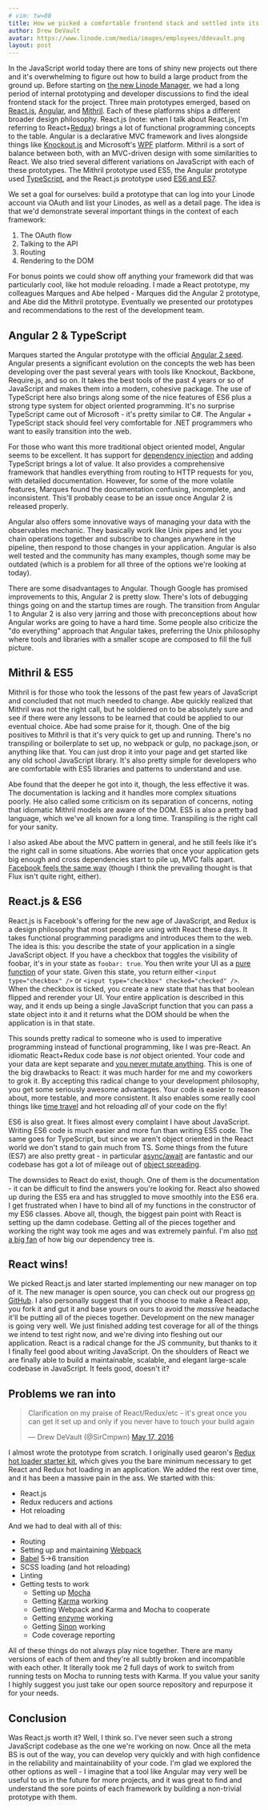 ```yaml
---
# vim: tw=80
title: How we picked a comfortable frontend stack and settled into its ecosystem
author: Drew DeVault
avatar: https://www.linode.com/media/images/employees/ddevault.png
layout: post
---
```


In the JavaScript world today there are tons of shiny new projects out there and
it's overwhelming to figure out how to build a large product from the ground up.
Before starting on [the new Linode Manager](https://github.com/Linode/manager),
we had a long period of internal prototyping and developer discussions to find
the ideal frontend stack for the project. Three main prototypes emerged, based
on [React.js](http://facebook.github.io/react/),
[Angular](https://angularjs.org/), and [Mithril](http://mithril.js.org/). Each
of these platforms ships a different broader design philosophy. React.js (note:
when I talk about React.js, I'm referring to
React+[Redux](https://github.com/reactjs/redux)) brings a lot of functional
programming concepts to the table. Angular is a declarative MVC framework and
lives alongside things like [Knockout.js](http://knockoutjs.com/) and
Microsoft's
[WPF](https://msdn.microsoft.com/en-us/library/ms754130(v=vs.110).aspx)
platform. Mithril is a sort of balance between both, with an MVC-driven design
with some similarities to React. We also tried several different variations on
JavaScript with each of these prototypes. The Mithril prototype used ES5, the
Angular prototype used [TypeScript](http://www.typescriptlang.org/), and the
React.js prototype used [ES6 and
ES7](https://hacks.mozilla.org/2015/04/es6-in-depth-an-introduction/).

We set a goal for ourselves: build a prototype that can log into your Linode
account via OAuth and list your Linodes, as well as a detail page. The idea is
that we'd demonstrate several important things in the context of each framework:

1. The OAuth flow
1. Talking to the API
1. Routing
1. Rendering to the DOM

For bonus points we could show off anything your framework did that was
particularly cool, like hot module reloading. I made a React prototype, my
colleagues Marques and Abe helped - Marques did the Angular 2 prototype, and Abe
did the Mithril prototype. Eventually we presented our prototypes and
recommendations to the rest of the development team.

## Angular 2 & TypeScript

Marques started the Angular prototype with the official [Angular 2
seed](https://github.com/angular/angular2-seed). Angular presents a significant
evolution on the concepts the web has been developing over the past several
years with tools like Knockout, Backbone, Require.js, and so on. It takes the
best tools of the past 4 years or so of JavaScript and makes them into a modern,
cohesive package. The use of TypeScript here also brings along some of the nice
features of ES6 plus a strong type system for object oriented programming. It's
no surprise TypeScript came out of Microsoft - it's pretty similar to C#. The
Angular + TypeScript stack should feel very comfortable for .NET programmers who
want to easily transition into the web.

For those who want this more traditional object oriented model, Angular seems to
be excellent. It has support for [dependency
injection](https://docs.angularjs.org/guide/di) and adding TypeScript brings a
lot of value. It also provides a comprehensive framework that handles everything
from routing to HTTP requests for you, with detailed documentation. However,
for some of the more volatile features, Marques found the documentation
confusing, incomplete, and inconsistent. This'll probably cease to be an issue
once Angular 2 is released properly.

Angular also offers some innovative ways of managing your data with the
observables mechanic. They basically work like Unix pipes and let you chain
operations together and subscribe to changes anywhere in the pipeline, then
respond to those changes in your application. Angular is also well tested and
the community has many examples, though some may be outdated (which is a problem
for all three of the options we're looking at today).

There are some disadvantages to Angular. Though Google has promised improvements
to this, Angular 2 is pretty slow. There's lots of debugging things going on and
the startup times are rough. The transition from Angular 1 to Angular 2 is also
very jarring and those with preconceptions about how Angular works are going to
have a hard time. Some people also criticize the "do everything" approach that
Angular takes, preferring the Unix philosophy where tools and libraries with a
smaller scope are composed to fill the full picture.

## Mithril & ES5

Mithril is for those who took the lessons of the past few years of JavaScript
and concluded that not much needed to change. Abe quickly realized that Mithril
was not the right call, but he soldiered on to be absolutely sure and see if
there were any lessons to be learned that could be applied to our eventual
choice. Abe had some praise for it, though. One of the big positives to Mithril
is that it's very quick to get up and running. There's no transpiling or
boilerplate to set up, no webpack or gulp, no package.json, or anything like
that. You can just drop it into your page and get started like any old school
JavaScript library. It's also pretty simple for developers who are comfortable
with ES5 libraries and patterns to understand and use.

Abe found that the deeper he got into it, though, the less effective it was. The
documentation is lacking and it handles more complex situations poorly. He also
called some criticism on its separation of concerns, noting that idiomatic
Mithril models are aware of the DOM. ES5 is also a pretty bad language, which
we've all known for a long time. Transpiling is the right call for your sanity.

I also asked Abe about the MVC pattern in general, and he still feels like it's
the right call in some situations. Abe worries that once your application gets
big enough and cross dependencies start to pile up, MVC falls apart. [Facebook
feels the same way](http://facebook.github.io/flux/) (though I think the
prevailing thought is that Flux isn't quite right, either).

## React.js & ES6

React.js is Facebook's offering for the new age of JavaScript, and Redux is a
design philosophy that most people are using with React these days. It takes
functional programming paradigms and introduces them to the web. The idea is
this: you describe the state of your application in a single JavaScript object.
If you have a checkbox that toggles the visibility of foobar, it's in your state
as `foobar: true`.  You then write your UI as a [pure
function](https://en.wikipedia.org/wiki/Pure_function) of your state. Given this
state, you return either `<input type="checkbox" />` or `<input type="checkbox"
checked="checked" />`. When the checkbox is ticked, you create a new state that
has that boolean flipped and rerender your UI. Your entire application is
described in this way, and it ends up being a single JavaScript function that
you can pass a state object into it and it returns what the DOM should be when
the application is in that state.

This sounds pretty radical to someone who is used to imperative programming
instead of functional programming, like I was pre-React. An idiomatic
React+Redux code base is *not* object oriented. Your code and your data are kept
separate and [you never mutate
anything](https://en.wikipedia.org/wiki/Immutability). This is one of the big
drawbacks to React: it was much harder for me and my coworkers to grok it. By
accepting this radical change to your development philosophy, you get some
seriously awesome advantages. Your code is easier to reason about, more
testable, and more consistent. It also enables some really cool things like
[time travel](https://www.youtube.com/watch?v=xsSnOQynTHs) and hot reloading
*all* of your code on the fly!

ES6 is also great. It fixes almost every complaint I have about JavaScript.
Writing ES6 code is much easier and more fun than writing ES5 code. The same
goes for TypeScript, but since we aren't object oriented in the React world we
don't stand to gain much from TS. Some things from the future (ES7) are also
pretty great - in particular
[async/await](https://jakearchibald.com/2014/es7-async-functions/) are fantastic
and our codebase has got a lot of mileage out of [object
spreading](https://github.com/sebmarkbage/ecmascript-rest-spread).

The downsides to React do exist, though. One of them is the documentation - it
can be difficult to find the answers you're looking for. React also showed up
during the ES5 era and has struggled to move smoothly into the ES6 era. I get
frustrated when I have to bind all of my functions in the constructor of my ES6
classes. Above all, though, the biggest pain point with React is setting up the
damn codebase. Getting all of the pieces together and working the right way took
me ages and was extremely painful. I'm also [not a big
fan](https://medium.com/@azerbike/i-ve-just-liberated-my-modules-9045c06be67c)
of how big our dependency tree is.

## React wins!

We picked React.js and later started implementing our new manager on top of it.
The new manager is open source, you can check out our progress [on
GitHub](https://github.com/Linode/manager). I also personally suggest that if
you choose to make a React app, you fork it and gut it and base yours on ours to
avoid the *massive* headache it'll be putting all of the pieces together.
Development on the new manager is going very well. We just finished adding test
coverage for all of the things we intend to test right now, and we're diving
into fleshing out our application. React is a radical change for the JS
community, but thanks to it I finally feel good about writing JavaScript. On the
shoulders of React we are finally able to build a maintainable, scalable, and
elegant large-scale codebase in JavaScript. It feels good, doesn't it?

## Problems we ran into

<blockquote class="twitter-tweet" data-lang="en"><p lang="en" dir="ltr">Clarification on my praise of React/Redux/etc - it&#39;s great once you can get it set up and only if you never have to touch your build again</p>&mdash; Drew DeVault (@SirCmpwn) <a href="https://twitter.com/SirCmpwn/status/732598136431087617">May 17, 2016</a></blockquote>
<script async src="//platform.twitter.com/widgets.js" charset="utf-8"></script>

I almost wrote the prototype from scratch. I originally used gearon's [Redux hot
loader starter kit](https://github.com/gaearon/react-hot-boilerplate), which
gives you the bare minimum necessary to get React and Redux hot loading in an
application. We added the rest over time, and it has been a massive pain in the
ass. We started with this:

* React.js
* Redux reducers and actions
* Hot reloading

And we had to deal with all of this:

* Routing
* Setting up and maintaining [Webpack](http://mochajs.org/)
* [Babel](http://babeljs.io/) 5->6 transition
* SCSS loading (and hot reloading)
* Linting
* Getting tests to work
    * Setting up [Mocha](http://mochajs.org/)
    * Getting [Karma](https://karma-runner.github.io/0.13/index.html) working
    * Getting Webpack and Karma and Mocha to cooperate
    * Getting [enzyme](https://github.com/airbnb/enzyme) working
    * Getting [Sinon](https://webpack.github.io/) working
    * Code coverage reporting

All of these things do not always play nice together. There are many versions of
each of them and they're all subtly broken and incompatible with each other. It
literally took me 2 full days of work to switch from running tests on Mocha to
running tests with Karma. If you value your sanity I highly suggest you just
take our open source repository and repurpose it for your needs.

## Conclusion

Was React.js worth it? Well, I think so. I've never seen such a strong
JavaScript codebase as the one we're working on now. Once all the meta BS is out
of the way, you can develop very quickly and with high confidence in the
reliability and maintainability of your code. I'm glad we explored the other
options as well - I imagine that a tool like Angular may very well be useful to
us in the future for more projects, and it was great to find and understand the
sore points of each framework by building a non-trivial prototype with them.
